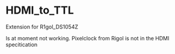 # HDMI_to_TTL
 Extension for R1gol_DS1054Z

Is at moment not working. Pixelclock from Rigol is not in the HDMI specitication
